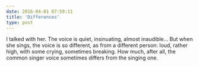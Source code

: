 ```yaml
---
date: 2016-04-01 07:59:11
title: 'Differences'
type: post
---
```


I talked with her. The voice is quiet, insinuating, almost inaudible… But when she sings, the voice is so different, as
from a different person: loud, rather high, with some crying, sometimes breaking. How much, after all, the common singer
voice sometimes differs from the singing one.
